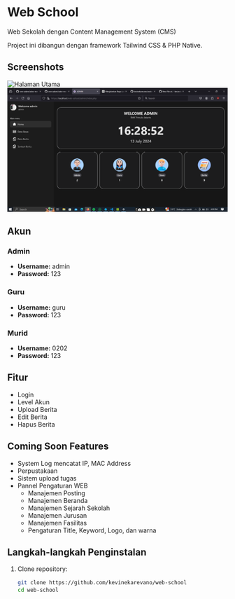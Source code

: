 <h1>Web School</h1>

Web Sekolah dengan Content Management System (CMS)

Project ini dibangun dengan framework Tailwind CSS & PHP Native.

## Screenshots
![Halaman Utama](src/assets/index.png)
![Dashboard Admin](src/assets/dashboard.png)


## Akun

### Admin
- **Username:** admin
- **Password:** 123

### Guru
- **Username:** guru
- **Password:** 123

### Murid
- **Username:** 0202
- **Password:** 123

## Fitur
- Login
- Level Akun
- Upload Berita
- Edit Berita
- Hapus Berita

## Coming Soon Features
- System Log mencatat IP, MAC Address
- Perpustakaan
- Sistem upload tugas
- Pannel Pengaturan WEB
  - Manajemen Posting
  - Manajemen Beranda
  - Manajemen Sejarah Sekolah
  - Manajemen Jurusan
  - Manajemen Fasilitas
  - Pengaturan Title, Keyword, Logo, dan warna

## Langkah-langkah Penginstalan
1. Clone repository:
   ```sh
   git clone https://github.com/kevinekarevano/web-school
   cd web-school
